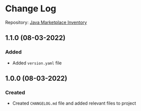 # Change Log

Repository: [Java Marketplace Inventory](https://github.com/mhrezk/Java-Marketplace-Inventory)

## 1.1.0 (08-03-2022)

### Added

* Added `version.yaml` file

## 1.0.0 (08-03-2022)

### Created

* Created `CHANGELOG.md` file and added relevant files to project
